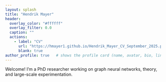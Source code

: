 ```yaml
---
layout: splash
title: "Hendrik Mayer"
header:
  overlay_color: "#ffffff"
  overlay_filter: 0.0
  caption: ""
  actions:
    - label: "CV"
      url: "https://hmayer1.github.io/Hendrik_Mayer_CV_September_2025.pdf"
      blank: true
author_profile: true   # shows the profile card (name, avatar, bio, links)
---
```


Welcome! I’m a PhD researcher working on graph neural networks, theory, and large-scale experimentation.
